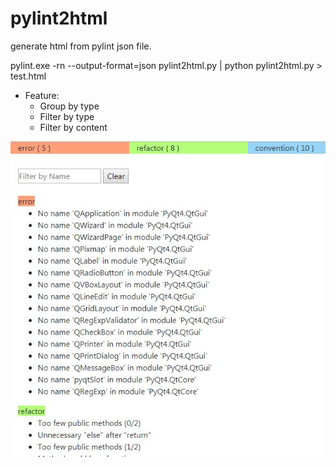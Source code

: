 # pylint2html
generate html from pylint json file.

pylint.exe -rn --output-format=json pylint2html.py | python pylint2html.py > test.html

* Feature:
  * Group by type
  * Filter by type
  * Filter by content

![ScreenShot](screen.jpg)
